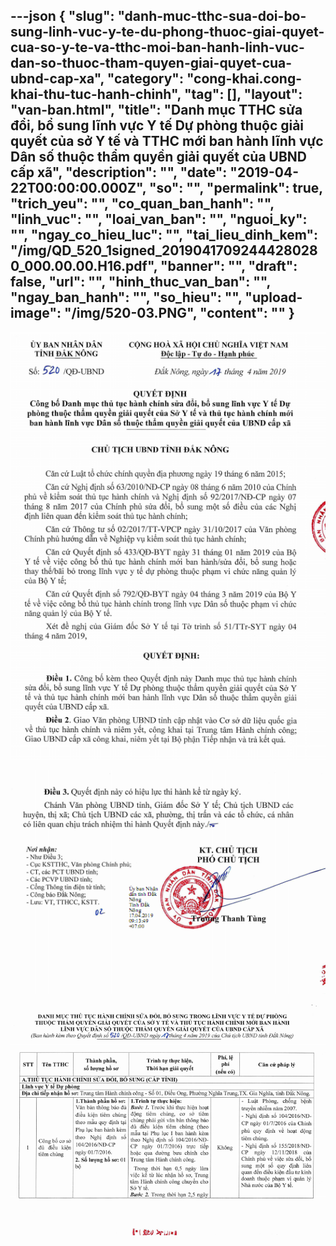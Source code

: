 ---json
{
    "slug": "danh-muc-tthc-sua-doi-bo-sung-linh-vuc-y-te-du-phong-thuoc-giai-quyet-cua-so-y-te-va-tthc-moi-ban-hanh-linh-vuc-dan-so-thuoc-tham-quyen-giai-quyet-cua-ubnd-cap-xa",
    "category": "cong-khai.cong-khai-thu-tuc-hanh-chinh",
    "tag": [],
    "layout": "van-ban.html",
    "title": "Danh mục TTHC sửa đổi, bổ sung lĩnh vực Y tế Dự phòng thuộc giải quyết của sở Y tế và TTHC mới ban hành lĩnh vực Dân số thuộc thẩm quyền giải quyết của UBND cấp xã",
    "description": "",
    "date": "2019-04-22T00:00:00.000Z",
    "so": "",
    "permalink": true,
    "trich_yeu": "",
    "co_quan_ban_hanh": "",
    "linh_vuc": "",
    "loai_van_ban": "",
    "nguoi_ky": "",
    "ngay_co_hieu_luc": "",
    "tai_lieu_dinh_kem": "/img/QD_520_1signed_20190417092444280280_000.00.00.H16.pdf",
    "banner": "",
    "draft": false,
    "url": "",
    "hinh_thuc_van_ban": "",
    "ngay_ban_hanh": "",
    "so_hieu": "",
    "upload-image": "/img/520-03.PNG",
    "__content__": ""
}
---
<p><img alt="" src="/img/520-01.PNG" /></p>

<p><img alt="" src="/img/520-02.PNG" /></p>

<p><img alt="" src="/img/520-03.PNG" /></p>
